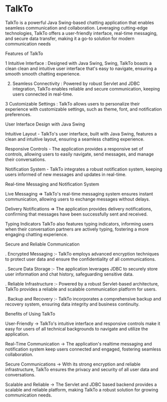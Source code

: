 # TalkTo
 TalkTo is a powerful Java Swing-based chatting application that enables seamless  communication and collaboration. Leveraging cutting-edge technologies, TalkTo  offers a user-friendly interface, real-time messaging, and secure data transfer,  making it a go-to solution for modern communication needs

Features of TalkTo

  1 Intuitive Interface : Designed with Java Swing, Swing, TalkTo boasts a clean clean and intuitive user interface that's easy to navigate, ensuring a smooth smooth chatting experience.
  
  2. Seamless Connectivity : Powered by robust Servlet and JDBC integration, TalkTo enables reliable and secure communication, keeping users connected in real-time.
  
  3 Customizable Settings : TalkTo allows users to personalize their experience with customizable settings, such as theme, font, and notification preferences.

User Interface Design with Java Swing

  Intuitive Layout - TalkTo's user interface, built with Java Swing, features a clean and intuitive layout, ensuring a seamless chatting experience.
  
  Responsive Controls - The application provides a responsive set of controls, allowing users to easily navigate, send messages, and manage their conversations.
  
  Notification System - TalkTo integrates a robust notification system, keeping users informed of new messages and updates in real-time.

Real-time Messaging and Notification System

  Live Messaging => TalkTo's real-time messaging system ensures instant communication, allowing users to exchange messages without delays.
  
  Delivery Notifications => The application provides delivery notifications, confirming that messages have been successfully sent and received.
  
  Typing Indicators TalkTo also features typing indicators, informing users when their conversation partners are actively typing, fostering a more engaging chatting experience.

Secure and Reliable Communication

 . Encrypted Messaging :-
        TalkTo employs advanced encryption techniques to protect user data and ensure the confidentiality of all communications.

 . Secure Data Storage :-
         The application leverages JDBC to securely store user information and chat history, safeguarding sensitive data.

 . Reliable Infrastructure :-
         Powered by a robust Servlet-based architecture, TalkTo provides a reliable and scalable communication platform for users.

 . Backup and Recovery :-
         TalkTo incorporates a comprehensive backup and recovery system, ensuring data integrity and business continuity.

     
Benefits of Using TalkTo

User-Friendly -> TalkTo's intuitive interface and responsive controls make it easy for users of all technical backgrounds to navigate and utilize the application.

Real-Time Communication -> The application's realtime messaging and notification system keep users connected and engaged, fostering seamless collaboration.

Secure Communications -> With its strong encryption and reliable infrastructure, TalkTo ensures the privacy and security of all user data and conversations.

Scalable and Reliable -> The Servlet and JDBC based backend provides a scalable and reliable platform, making TalkTo a robust solution for growing communication needs.
